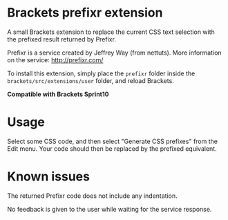 Brackets prefixr extension
===


A small Brackets extension to replace the current CSS text selection with the prefixed result returned by Prefixr.

Prefixr is a service created by Jeffrey Way (from nettuts). More information on the service:
http://prefixr.com/

To install this extension, simply place the ```prefixr``` folder inside the ```brackets/src/extensions/user``` folder, and reload Brackets.

**Compatible with Brackets Sprint10**


Usage
=====
Select some CSS code, and then select "Generate CSS prefixes" from the Edit menu. Your code should then be replaced by the prefixed equivalent.


Known issues
=====

The returned Prefixr code does not include any  indentation.

No feedback is given to the user while waiting for the service response.
